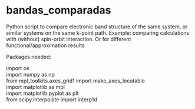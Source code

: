 # bandas_comparadas
Python script to compare electronic band structure of the same system, or similar systems on the same k-point path. Example: comparing calculations with (without) spin-orbit interaction. Or for different functional/approximation results

Packages needed:

import os \
import numpy as np \
from mpl_toolkits.axes_grid1 import make_axes_locatable \
import matplotlib as mpl \
import matplotlib.pyplot as plt  
from scipy.interpolate import interp1d
